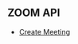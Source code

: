 ## ZOOM API

- [Create Meeting](https://developers.zoom.us/docs/api/meetings/#tag/meetings/POST/users/{userId}/meetings)
